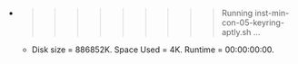 * >>>>>>>>> Running inst-min-con-05-keyring-aptly.sh ...
  * Disk size = 886852K. Space Used = 4K. Runtime = 00:00:00:00.
